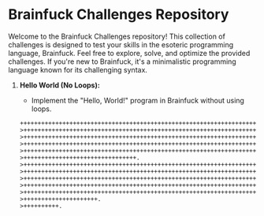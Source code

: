 # Brainfuck Challenges Repository

Welcome to the Brainfuck Challenges repository! This collection of challenges is designed to test your skills in the esoteric programming language, Brainfuck. Feel free to explore, solve, and optimize the provided challenges. If you're new to Brainfuck, it's a minimalistic programming language known for its challenging syntax.

1. **Hello World (No Loops):**
   - Implement the "Hello, World!" program in Brainfuck without using loops.

   ```brainfuck
   ++++++++++++++++++++++++++++++++++++++++++++++++++++++++++++++++++++++++.
   >+++++++++++++++++++++++++++++++++++++++++++++++++++++++++++++++++++++++++++++++++++++++++++++++++++++.
   >++++++++++++++++++++++++++++++++++++++++++++++++++++++++++++++++++++++++++++++++++++++++++++++++++++++++++++.
   >++++++++++++++++++++++++++++++++++++++++++++++++++++++++++++++++++++++++++++++++++++++++++++++++++++++++++++.
   >+++++++++++++++++++++++++++++++++++++++++++++++++++++++++++++++++++++++++++++++++++++++++++++++++++++++++++++++.
   >++++++++++++++++++++++++++++++++.
   >+++++++++++++++++++++++++++++++++++++++++++++++++++++++++++++++++++++++++++++++++++++++.
   >+++++++++++++++++++++++++++++++++++++++++++++++++++++++++++++++++++++++++++++++++++++++++++++++++++++++++++++++.
   >++++++++++++++++++++++++++++++++++++++++++++++++++++++++++++++++++++++++++++++++++++++++++++++++++++++++++++++++++.
   >++++++++++++++++++++++++++++++++++++++++++++++++++++++++++++++++++++++++++++++++++++++++++++++++++++++++++++.
   >++++++++++++++++++++++++++++++++++++++++++++++++++++++++++++++++++++++++++++++++++++++++++++++++++++.
   >+++++++++++++++++++++.
   >++++++++++.
